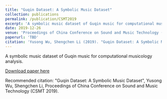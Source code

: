 ```yaml
---
title: "Guqin Dataset: A Symbolic Music Dataset"
collection: publications
permalink: /publication/CSMT2019
excerpt: 'A symbolic music dataset of Guqin music for computational musicology analysis.'
date: 2019-12-26
venue: 'Proceedings of China Conference on Sound and Music Technology (CSMT 2019)'
paperurl: 'TBD'
citation: 'Yusong Wu, Shengchen Li (2019). "Guqin Dataset: A Symbolic Music Dataset" <i>Proceedings of China Conference on Sound and Music Technology (CSMT 2019)</i>.'
---
```

A symbolic music dataset of Guqin music for computational musicology analysis.

[Download paper here]()

Recommended citation: "Guqin Dataset: A Symbolic Music Dataset", Yusong Wu, Shengchen Li, Proceedings of China Conference on Sound and Music Technology (CSMT 2019).